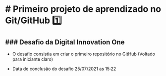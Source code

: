 # # Primeiro projeto de aprendizado no Git/GitHub :one:



## ### Desafio da Digital Innovation One

- O desafio consistia em criar o primeiro repositório no GitHub (Voltado para iniciante claro)

- Data de conclusão do desafio 25/07/2021 as 15:22 

